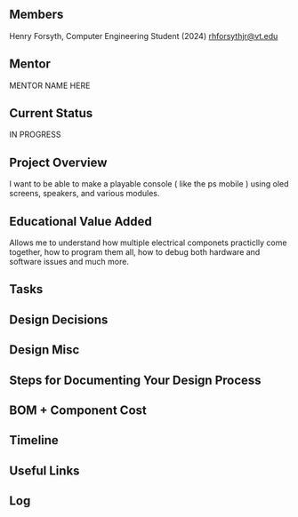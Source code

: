 ## Members
Henry Forsyth, Computer Engineering Student (2024)
rhforsythjr@vt.edu

## Mentor
MENTOR NAME HERE

## Current Status
IN PROGRESS

## Project Overview

I want to be able to make a playable console ( like the ps mobile ) using oled screens, speakers, and various modules.

## Educational Value Added

Allows me to understand how multiple electrical componets practiclly come together, how to program them all, how to debug both hardware and software issues and much more.

## Tasks

<!-- Your Text Here. You may work with your mentor on this later when they are assigned -->

## Design Decisions

<!-- Your Text Here. You may work with your mentor on this later when they are assigned -->

## Design Misc

<!-- Your Text Here. You may work with your mentor on this later when they are assigned -->

## Steps for Documenting Your Design Process

<!-- Your Text Here. You may work with your mentor on this later when they are assigned -->

## BOM + Component Cost

<!-- Your Text Here. You may work with your mentor on this later when they are assigned -->

## Timeline

<!-- Your Text Here. You may work with your mentor on this later when they are assigned -->

## Useful Links

<!-- Your Text Here. You may work with your mentor on this later when they are assigned -->

## Log

<!-- Your Text Here. You may work with your mentor on this later when they are assigned -->
